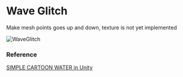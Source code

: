 # Wave Glitch 

Make mesh points goes up and down, texture is not yet implemented

![WaveGlitch](https://github.com/TalesMariano/TalesM-URPShaders/assets/6434057/b0155933-2b62-486f-bedc-1334ec858f65)

### Reference

[SIMPLE CARTOON WATER in Unity](https://www.youtube.com/watch?v=Vg0L9aCRWPE)
